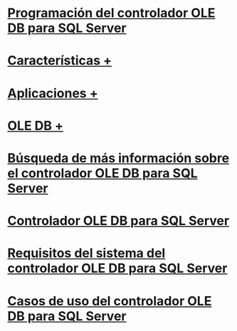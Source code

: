 # [Programación del controlador OLE DB para SQL Server](oledb-driver-for-sql-server-programming.md)
# [Características +](../oledb/features/oledb-driver-for-sql-server-features.md)
# [Aplicaciones +](../oledb/applications/building-applications-with-oledb-driver-for-sql-server.md)
# [OLE DB +](../oledb/ole-db/oledb-driver-for-sql-server-ole-db.md)

# [Búsqueda de más información sobre el controlador OLE DB para SQL Server](finding-more-oledb-driver-for-sql-server-information.md)
# [Controlador OLE DB para SQL Server](oledb-driver-for-sql-server.md)
# [Requisitos del sistema del controlador OLE DB para SQL Server](system-requirements-for-oledb-driver-for-sql-server.md)
# [Casos de uso del controlador OLE DB para SQL Server](when-to-use-oledb-driver-for-sql-server.md)
